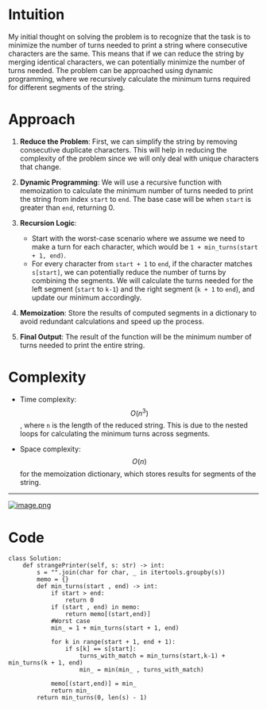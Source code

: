 # Intuition  
My initial thought on solving the problem is to recognize that the task is to minimize the number of turns needed to print a string where consecutive characters are the same. This means that if we can reduce the string by merging identical characters, we can potentially minimize the number of turns needed. The problem can be approached using dynamic programming, where we recursively calculate the minimum turns required for different segments of the string.  

# Approach  
1. **Reduce the Problem**: First, we can simplify the string by removing consecutive duplicate characters. This will help in reducing the complexity of the problem since we will only deal with unique characters that change.  
  
2. **Dynamic Programming**: We will use a recursive function with memoization to calculate the minimum number of turns needed to print the string from index `start` to `end`. The base case will be when `start` is greater than `end`, returning 0.  

3. **Recursion Logic**:  
   - Start with the worst-case scenario where we assume we need to make a turn for each character, which would be `1 + min_turns(start + 1, end)`.  
   - For every character from `start + 1` to `end`, if the character matches `s[start]`, we can potentially reduce the number of turns by combining the segments. We will calculate the turns needed for the left segment (`start` to `k-1`) and the right segment (`k + 1` to `end`), and update our minimum accordingly.  

4. **Memoization**: Store the results of computed segments in a dictionary to avoid redundant calculations and speed up the process.  

5. **Final Output**: The result of the function will be the minimum number of turns needed to print the entire string.  

# Complexity  
- Time complexity: $$O(n^3)$$, where `n` is the length of the reduced string. This is due to the nested loops for calculating the minimum turns across segments.  
  
- Space complexity: $$O(n)$$ for the memoization dictionary, which stores results for segments of the string.

---


<a href = "https://leetcode.com/problems/strange-printer/submissions/1363159848/">![image.png](https://assets.leetcode.com/users/images/adca7de4-a5a4-44ad-9fdb-d04f27e0d43b_1724220269.0276392.png)</a>

# Code
```python3 []
class Solution:
    def strangePrinter(self, s: str) -> int:
        s = "".join(char for char, _ in itertools.groupby(s))
        memo = {}
        def min_turns(start , end) -> int:
            if start > end:
                return 0
            if (start , end) in memo:
                return memo[(start,end)]
            #Worst case
            min_ = 1 + min_turns(start + 1, end)

            for k in range(start + 1, end + 1):
                if s[k] == s[start]:
                    turns_with_match = min_turns(start,k-1) + min_turns(k + 1, end)
                    min_ = min(min_ , turns_with_match)
            
            memo[(start,end)] = min_
            return min_
        return min_turns(0, len(s) - 1)
```
